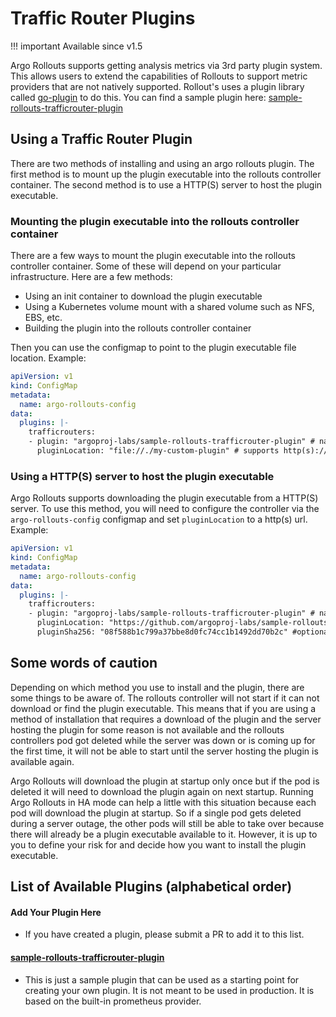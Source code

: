 # Traffic Router Plugins

!!! important Available since v1.5

Argo Rollouts supports getting analysis metrics via 3rd party plugin system. This allows users to extend the capabilities of Rollouts
to support metric providers that are not natively supported. Rollout's uses a plugin library called
[go-plugin](https://github.com/hashicorp/go-plugin) to do this. You can find a sample plugin
here: [sample-rollouts-trafficrouter-plugin](https://github.com/argoproj-labs/sample-rollouts-trafficrouter-plugin)

## Using a Traffic Router Plugin

There are two methods of installing and using an argo rollouts plugin. The first method is to mount up the plugin executable
into the rollouts controller container. The second method is to use a HTTP(S) server to host the plugin executable.

### Mounting the plugin executable into the rollouts controller container

There are a few ways to mount the plugin executable into the rollouts controller container. Some of these will depend on your
particular infrastructure. Here are a few methods:

* Using an init container to download the plugin executable
* Using a Kubernetes volume mount with a shared volume such as NFS, EBS, etc.
* Building the plugin into the rollouts controller container

Then you can use the configmap to point to the plugin executable file location. Example:

```yaml
apiVersion: v1
kind: ConfigMap
metadata:
  name: argo-rollouts-config
data:
  plugins: |-
    trafficrouters:
    - plugin: "argoproj-labs/sample-rollouts-trafficrouter-plugin" # name of the plugin, it must match the name required by the plugin so it can find it's configuration
      pluginLocation: "file://./my-custom-plugin" # supports http(s):// urls and file://
```

### Using a HTTP(S) server to host the plugin executable

Argo Rollouts supports downloading the plugin executable from a HTTP(S) server. To use this method, you will need to
configure the controller via the `argo-rollouts-config` configmap and set `pluginLocation` to a http(s) url. Example:

```yaml
apiVersion: v1
kind: ConfigMap
metadata:
  name: argo-rollouts-config
data:
  plugins: |-
    trafficrouters:
    - plugin: "argoproj-labs/sample-rollouts-trafficrouter-plugin" # name of the plugin, it must match the name required by the plugin so it can find it's configuration
      pluginLocation: "https://github.com/argoproj-labs/sample-rollouts-trafficrouter-plugin/releases/download/v0.0.3/metric-plugin-linux-amd64" # supports http(s):// urls and file://
      pluginSha256: "08f588b1c799a37bbe8d0fc74cc1b1492dd70b2c" #optional sha256 checksum of the plugin executable
```

## Some words of caution

Depending on which method you use to install and the plugin, there are some things to be aware of.
The rollouts controller will not start if it can not download or find the plugin executable. This means that if you are using
a method of installation that requires a download of the plugin and the server hosting the plugin for some reason is not available and the rollouts
controllers pod got deleted while the server was down or is coming up for the first time, it will not be able to start until
the server hosting the plugin is available again.

Argo Rollouts will download the plugin at startup only once but if the pod is deleted it will need to download the plugin again on next startup. Running
Argo Rollouts in HA mode can help a little with this situation because each pod will download the plugin at startup. So if a single pod gets
deleted during a server outage, the other pods will still be able to take over because there will already be a plugin executable available to it. However,
it is up to you to define your risk for and decide how you want to install the plugin executable.

## List of Available Plugins (alphabetical order)

#### Add Your Plugin Here
* If you have created a plugin, please submit a PR to add it to this list.
#### [sample-rollouts-trafficrouter-plugin](https://github.com/argoproj-labs/sample-rollouts-trafficrouter-plugin)
* This is just a sample plugin that can be used as a starting point for creating your own plugin.
  It is not meant to be used in production. It is based on the built-in prometheus provider.
